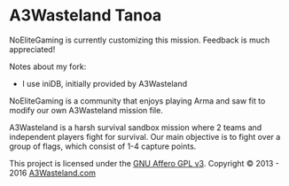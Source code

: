 # A3Wasteland Tanoa

NoEliteGaming is currently customizing this mission. Feedback is much appreciated!

Notes about my fork:

* I use iniDB, initially provided by A3Wasteland


NoEliteGaming is a community that enjoys playing Arma and saw fit to modify our own A3Wasteland mission file.
 
A3Wasteland is a harsh survival sandbox mission where 2 teams and independent players fight for survival. Our main objective is to fight over a group of flags, which consist of 1-4 capture points.





This project is licensed under the [GNU Affero GPL v3](http://tldrlegal.com/l/agpl3). Copyright © 2013 - 2016 [A3Wasteland.com](http://a3wasteland.com/)

